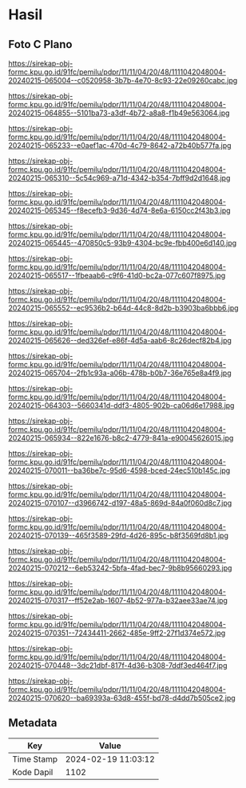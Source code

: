 # Hasil

## Foto C Plano

https://sirekap-obj-formc.kpu.go.id/91fc/pemilu/pdpr/11/11/04/20/48/1111042048004-20240215-065004--c0520958-3b7b-4e70-8c93-22e09260cabc.jpg

https://sirekap-obj-formc.kpu.go.id/91fc/pemilu/pdpr/11/11/04/20/48/1111042048004-20240215-064855--5101ba73-a3df-4b72-a8a8-f1b49e563064.jpg

https://sirekap-obj-formc.kpu.go.id/91fc/pemilu/pdpr/11/11/04/20/48/1111042048004-20240215-065233--e0aef1ac-470d-4c79-8642-a72b40b577fa.jpg

https://sirekap-obj-formc.kpu.go.id/91fc/pemilu/pdpr/11/11/04/20/48/1111042048004-20240215-065310--5c54c969-a71d-4342-b354-7bff9d2d1648.jpg

https://sirekap-obj-formc.kpu.go.id/91fc/pemilu/pdpr/11/11/04/20/48/1111042048004-20240215-065345--f8ecefb3-9d36-4d74-8e6a-6150cc2f43b3.jpg

https://sirekap-obj-formc.kpu.go.id/91fc/pemilu/pdpr/11/11/04/20/48/1111042048004-20240215-065445--470850c5-93b9-4304-bc9e-fbb400e6d140.jpg

https://sirekap-obj-formc.kpu.go.id/91fc/pemilu/pdpr/11/11/04/20/48/1111042048004-20240215-065517--1fbeaab6-c9f6-41d0-bc2a-077c607f8975.jpg

https://sirekap-obj-formc.kpu.go.id/91fc/pemilu/pdpr/11/11/04/20/48/1111042048004-20240215-065552--ec9536b2-b64d-44c8-8d2b-b3903ba6bbb6.jpg

https://sirekap-obj-formc.kpu.go.id/91fc/pemilu/pdpr/11/11/04/20/48/1111042048004-20240215-065626--ded326ef-e86f-4d5a-aab6-8c26decf82b4.jpg

https://sirekap-obj-formc.kpu.go.id/91fc/pemilu/pdpr/11/11/04/20/48/1111042048004-20240215-065704--2fb1c93a-a06b-478b-b0b7-36e765e8a4f9.jpg

https://sirekap-obj-formc.kpu.go.id/91fc/pemilu/pdpr/11/11/04/20/48/1111042048004-20240215-064303--5660341d-ddf3-4805-902b-ca06d6e17988.jpg

https://sirekap-obj-formc.kpu.go.id/91fc/pemilu/pdpr/11/11/04/20/48/1111042048004-20240215-065934--822e1676-b8c2-4779-841a-e90045626015.jpg

https://sirekap-obj-formc.kpu.go.id/91fc/pemilu/pdpr/11/11/04/20/48/1111042048004-20240215-070011--ba36be7c-95d6-4598-bced-24ec510b145c.jpg

https://sirekap-obj-formc.kpu.go.id/91fc/pemilu/pdpr/11/11/04/20/48/1111042048004-20240215-070107--d3966742-d197-48a5-869d-84a0f060d8c7.jpg

https://sirekap-obj-formc.kpu.go.id/91fc/pemilu/pdpr/11/11/04/20/48/1111042048004-20240215-070139--465f3589-29fd-4d26-895c-b8f3569fd8b1.jpg

https://sirekap-obj-formc.kpu.go.id/91fc/pemilu/pdpr/11/11/04/20/48/1111042048004-20240215-070212--6eb53242-5bfa-4fad-bec7-9b8b95660293.jpg

https://sirekap-obj-formc.kpu.go.id/91fc/pemilu/pdpr/11/11/04/20/48/1111042048004-20240215-070317--ff52e2ab-1607-4b52-977a-b32aee33ae74.jpg

https://sirekap-obj-formc.kpu.go.id/91fc/pemilu/pdpr/11/11/04/20/48/1111042048004-20240215-070351--72434411-2662-485e-9ff2-27f1d374e572.jpg

https://sirekap-obj-formc.kpu.go.id/91fc/pemilu/pdpr/11/11/04/20/48/1111042048004-20240215-070448--3dc21dbf-817f-4d36-b308-7ddf3ed464f7.jpg

https://sirekap-obj-formc.kpu.go.id/91fc/pemilu/pdpr/11/11/04/20/48/1111042048004-20240215-070620--ba69393a-63d8-455f-bd78-d4dd7b505ce2.jpg


## Metadata

| Key        | Value               |
| ---------- | ------------------- |
| Time Stamp | 2024-02-19 11:03:12 |
| Kode Dapil | 1102                |



